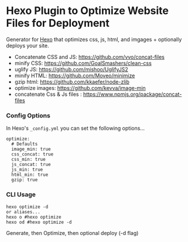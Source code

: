 # Hexo Plugin to Optimize Website Files for Deployment

Generator for [Hexo](http://zespia.tw/hexo/) that optimizes css, js, html, and imgages + optionally deploys your site.

- Concatenate CSS and JS: https://github.com/vvo/concat-files
- minify CSS: https://github.com/GoalSmashers/clean-css
- uglify JS: https://github.com/mishoo/UglifyJS2
- minify HTML: https://github.com/Moveo/minimize
- gzip html: https://github.com/kkaefer/node-zlib
- optimize images: https://github.com/kevva/image-min
- concatenate Css & Js files : https://www.npmjs.org/package/concat-files

### Config Options
In Hexo's `_config.yml` you can set the following options...

```
optimize:
  # Defaults
  image_min: true
  css_concat: true
  css_min: true
  js_concat: true
  js_min: true
  html_min: true
  gzip: true
```


### CLI Usage

```
hexo optimize -d
or aliases...
hexo o #hexo optimize
hexo od #hexo optimize -d
```

Generate, then Optimize, then optional deploy (-d flag)
